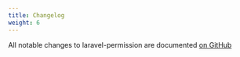 ```yaml
---
title: Changelog
weight: 6
---
```


All notable changes to laravel-permission are documented [on GitHub](https://github.com/spatie/laravel-permission/blob/master/CHANGELOG.md)

